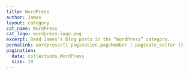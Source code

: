 ```yaml
---
title: WordPress
author: James
layout: category
cat_name: WordPress
cat_logo: wordpress-logo.png
excerpt: Read James’s blog posts in the “WordPress” category.
permalink: wordpress/{{ pagination.pageNumber | paginate_better }}
pagination:
  data: collections.WordPress
  size: 10
---
```

